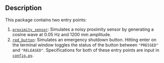 ## Description
This package contains two entry points:
1. [`proximity_sensor`](./safety_monitor/proximity_sensor.py): Simulates a noisy proximity sensor by generating a cosine wave at 0.05 Hz and 1200 mm amplitude. 
2. [`red_button`](./safety_monitor/red_button.py): Simulates an emergency shutdown button. Hitting enter on the terminal window toggles the status of the button between `"PRESSED"` and `"RELEASED"`.
Specifications for both of these entry points are input in [`config.py`](./safety_monitor/config.py).